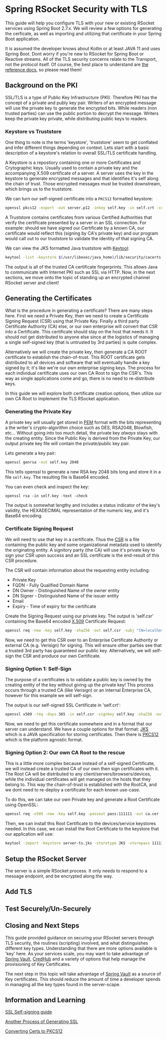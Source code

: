 # Spring RSocket Security with TLS

This guide will help you configure TLS with your new or existing RSocket services using Spring Boot 2.7.x. We will review a few options for generating the cerficate, as well as importing and utilizing that certificate in your Spring Boot application.

It is assumed the developer knows about Kotlin or at least JAVA 11 and uses Spring Boot. Dont worry if you're new to RSocket for Spring Boot or Reactive streams. All of the TLS security concerns relate to the Transport, not the protocol itself. Of course, the best place to understand are [the reference docs](https://docs.spring.io/spring-boot/docs/current/reference/htmlsingle/#appendix.application-properties.rsocket), so please read them!

## Background on the PKI

SSL/TLS is a type of Public Key Infrastructure (PKI). Therefore PKI has the concept of a private and publy key pair. Writers of an encrypted message will use the private key to generate the encrypted bits. While readers (non trusted parties) can use the public portion to decrypt the message. Writers keep the private key private, while distributing public keys to readers.

### Keystore vs Truststore

One thing to note is the terms 'keystore', 'truststore' seem to get conflated and infer different things depending on context. Lets start with a basic description of a keystore's relation to overall SSL/TLS certificate handling.  

A Keystore is a repostiory containing one or more Certificates and Crytographic keys. Usually used to contain a private key and the accompanying X.509 certificate of a server. A server uses the key in the keystore to generate encrypted messages and that identifies it's self along the chain of trust. Those encrypted messages must be trusted downstream, which brings us to the truststore.

We can turn our self-signed certificate into a `PKCS12` formatted keystore:
```bash
openssl pkcs12 -export -out server.p12 -inkey self.key -in self.crt -certfile self.crt
```

A Truststore contains certificates from various Certified Authorities that verify the certificate presented by a server in an SSL connection. For example: should we have signed our Certificate by a known CA, our certificate would reflect this (signing by CA's private key) and our program would call out to our truststore to validate the identity of that signing CA.

We can view the JKS formatted Java truststore with [Keytool](https://docs.oracle.com/javase/8/docs/technotes/tools/unix/keytool.html):
```bash
keytool -list -keystore $(/usr/libexec/java_home)/lib/security/cacerts
```

The output is all of the trusted CA certificate fingerprints. This allows Java to communicate with Internet PKI such as SSL via HTTP. Now, in the next sections, we move onto the topic of standing up an encrypted channel RSocket server and client!

## Generating the Certificates

What is the procedure in generating a certificate? There are many steps here. First we need a Private Key, then we need to create a Certificate Signing Request (CSR) using that Private Key. Finally a third party Certificate Authority (CA) else, or our own enterprise will convert that CSR into a Certificate. This certificate should stay on the host that needs it. It should not get distributed to anyone else since at the logistics of managing a single self-signed key (that is untrusted by 3rd parties) is quite complex. 

Alternatively we will create the private key, then generate a CA ROOT certificate to establish the chain-of-trust. This ROOT certificate gets distributed to all devices and software that will eventually handle a key signed by it; it's like we're our own enterprise signing keys. The process for each individual certificate uses our own CA Root to sign the CSR's. This way as single applications come and go, there is no need to re-distribute keys. 

In this guide we will explore both certificate creation options, then utilize our own CA Root to implement the TLS RSocket application.

### Generating the Private Key

A private key will usually get stored in [PEM]() format with the bits representing a the writer's crypto-algorithm choice such as DES, RSA2048, Blowfish, etc... Without going into too much detail, the private key _always_ stays with the creating entity. Since the Public Key is derived from the Private Key, our output private key file will contain the private/public key pair.

Lets generate a key pair:
```bash
openssl genrsa -out self.key 2048
```

This tells openssl to generate a new RSA key 2048 bits long and store it in a file `self.key`. The resulting file is Base64 encoded.

You can even check and inspect the key:
```
openssl rsa -in self.key -text -check
```

The output is somewhat lengthy and includes a status indicator of the key's validity, the HEXADECIMAL representation of the numeric key, and it's Base64 encoding.

### Certificate Signing Request

We will need to use that key in a certificate. Thus the [CSR](https://en.wikipedia.org/wiki/Certificate_signing_request) is a file containing the public key and some organizational metadata used to identify the originating entity. A signitory party (the CA) will use it's private key to sign your CSR upon success and an SSL certificate is the end-result of this CSR procedure.

The CSR will contain information about the requesting entity including:

* Private Key
* FQDN - Fully Qualified Domain Name
* DN Owner - Distinguished Name of the owner entity
* DN Signer - Distinguished Name of the issuer entity
* Email
* Expiry - Time of expiry for the certificate

Create the Signing Request using our private key. The output is 'self.csr' containing the Base64 encoded [X.509](https://en.wikipedia.org/wiki/X.509) Certificate Request:
```bash
openssl req -new -key self.key -sha256 -out self.csr -subj "CN=localhost,OU=Unknown,O=Unknown,L=Unknown,ST=Unknown,C=Unknown"
```

Now, we need to get this CSR over to an Enterprise Certificate Authority or external CA (e.g. Verisign) for signing. This will ensure other parties see that a trusted 3rd party has guaranteed our public key. Alternatively, we will self-sign the CSR and produce our own Certificate.

### Signing Option 1: Self-Sign

The purpose of a certificates is to validate a public key is owned by the creating entity of the key without giving up the private key! This process occurs through a trusted CA (like Verisign) or an internal Enterprise CA, however for this example we will self-sign.

The output is our self-signed SSL Certificate in 'self.crt':
```bash
openssl x509 -req -days 365 -in self.csr -signkey self.key -sha256 -out self.crt
```

Now, we need to get this certificate somewhere and in a format that our server can understand. We have a couple options for that format: [JKS](https://vdc-download.vmware.com/vmwb-repository/dcr-public/93c0444e-a6cb-46a0-be25-b27a20f8c551/ac6ea73b-569b-4fff-80f1-e4144f541ac8/GUID-7FB0CDA2-BE63-49A4-B76C-BB806C3194AC.html) which is a JAVA specification for storing certificates. Then there is [PKCS12](https://en.wikipedia.org/wiki/PKCS_12) which is the platform agnostic format.

### Signing Option 2: Our own CA Root to the rescue

This is a little more complex because instead of a self-signed Certificate, we will instead create a trusted CA of our own then sign certificates with it. The Root CA will be distributed to any client/servers/browsers/devices, while the individual certificates will get managed on the hosts that they belong to. This way the chain-of-trust is established with the RootCA, and we dont need to re-deploy a certificate for each known use-case.

To do this, we can take our own Private key and generate a Root Certificate using OpenSSL:

```bash
openssl req -x509 -new -key self.key -passout pass:111111 -out ca.cer -days 365 -sha256 -subj "/CN=CARoot" -nodes
```

Then, we can install this Root Certificate to the devices/service keystores needed. In this case, we can install the Root Certificate to the keystore that our application will use:
```bash
keytool -import -keystore server-ts.jks -storetype JKS -storepass 111111 -keypass 111111 -noprompt -alias CARoot -file ca.cer
```

## Setup the RSocket Server

The server is a simple RSocket process. It only needs to respond to a message endpoint, and be encrypted along the way. 

## Add TLS

## Test Securely/Un-Securely

## Closing and Next Steps

This guide provided guidance on securing your RSocket servers through TLS security, the routines (scripting) involved, and what distinguishes different key types. Understanding that there are more options available is 'key' here. As your services scale, you may want to take advantage of [Spring Vault](https://cloud.spring.io/spring-cloud-vault/reference/html/), [CredHub](https://docs.cloudfoundry.org/credhub/) and a variety of options that help manage the provisioning of Key Certificates.

The next step in this topic will take advantage of [Spring Vault]() as a source of Key certificates. This should reduce the amount of time a developer spends in managing all the key types found in the server-scape.

## Information and Learning

[SSL Self-signing guide](https://knowledge.broadcom.com/external/article/166370/how-to-create-a-selfsigned-ssl-certifica.html)

[Another Process of Generating SSL](https://www.digicert.com/kb/ssl-support/openssl-quick-reference-guide.htm)

[Converting Certs to PKCS12](https://docs.vmware.com/en/VMware-Horizon-7/7.13/horizon-scenarios-ssl-certificates/GUID-17AD1631-E6D6-4853-8D9B-8E481BE2CC68.html)